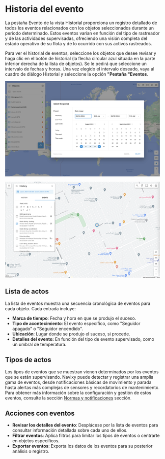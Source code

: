 # Historia del evento

La pestaña Evento de la vista Historial proporciona un registro detallado de todos los eventos relacionados con los objetos seleccionados durante un periodo determinado. Estos eventos varían en función del tipo de rastreador y de las actividades supervisadas, ofreciendo una visión completa del estado operativo de su flota y de lo ocurrido con sus activos rastreados.

Para ver el historial de eventos, seleccione los objetos que desee revisar y haga clic en el botón de historial (la flecha circular azul situada en la parte inferior derecha de la lista de objetos). Se le pedirá que seleccione un intervalo de fechas y horas. Una vez elegido el intervalo deseado, vaya al cuadro de diálogo Historial y seleccione la opción **"Pestaña "Eventos**.

![image-20240807-220924.png](attachments/image-20240807-220924.png)

![image-20240808-192358.png](attachments/image-20240808-192358.png)

## Lista de actos

La lista de eventos muestra una secuencia cronológica de eventos para cada objeto. Cada entrada incluye:

* **Marca de tiempo**: Fecha y hora en que se produjo el suceso.
* **Tipo de acontecimiento**: El evento específico, como "Seguidor apagado" o "Seguidor encendido".
* **Ubicación**: Lugar donde se produjo el suceso, si procede.
* **Detalles del evento:** En función del tipo de evento supervisado, como un umbral de temperatura.

## Tipos de actos

Los tipos de eventos que se muestran vienen determinados por los eventos que se están supervisando. Navixy puede detectar y registrar una amplia gama de eventos, desde notificaciones básicas de movimiento y parada hasta alertas más complejas de sensores y recordatorios de mantenimiento. Para obtener más información sobre la configuración y gestión de estos eventos, consulte la sección [Normas y notificaciones](../../reglas-y-alertas/) sección.

## Acciones con eventos

* **Revisar los detalles del evento**: Desplácese por la lista de eventos para consultar información detallada sobre cada uno de ellos.
* **Filtrar eventos**: Aplica filtros para limitar los tipos de eventos o centrarte en objetos específicos.
* **Exportar eventos**: Exporta los datos de los eventos para su posterior análisis o registro.
